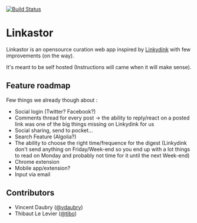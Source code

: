[![Build Status](https://semaphoreci.com/api/v1/projects/9c32c634-c898-4c9f-bd5b-dc8f4aada610/397817/badge.svg)](https://semaphoreci.com/vdaubry/linkastor)      

# Linkastor

Linkastor is an opensource curation web app inspired by [Linkydink](http://linkydink.io/) with few improvements (on the way).

It's meant to be self hosted (Instructions will came when it will make sense).

## Feature roadmap 

Few things we already though about :
- Social login (Twitter? Facebook?)
- Comments thread for every post -> the ability to reply/react on a posted link was one of the big things missing on Linkydink for us
- Social sharing, send to pocket...
- Search Feature (Algolia?)
- The ability to choose the right time/frequence for the digest (Linkydink don't send anything on Friday/Week-end so you end up with a lot things to read on Monday and probably not time for it until the next Week-end)
- Chrome extension
- Mobile app/extension?
- Input via email

## Contributors

- Vincent Daubry ([@vdaubry](http://github.com/vdaubry))
- Thibaut Le Levier ([@tibo](http://github.com/tibo))
